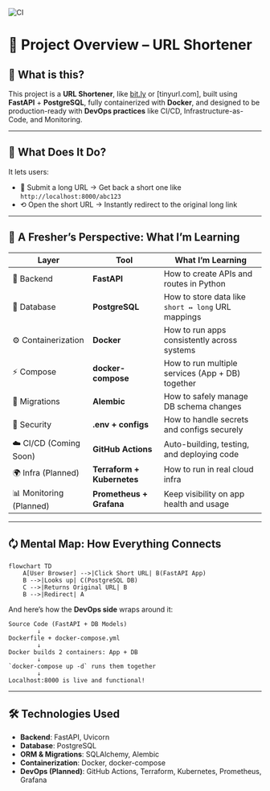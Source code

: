 ![CI](https://github.com/ShantanuP108/url-shortener/actions/workflows/ci.yml/badge.svg)


# 🚀 Project Overview – URL Shortener

## 🧠 What is this?

This project is a **URL Shortener**, like [bit.ly](https://bit.ly) or \[tinyurl.com], built using **FastAPI** + **PostgreSQL**, fully containerized with **Docker**, and designed to be production-ready with **DevOps practices** like CI/CD, Infrastructure-as-Code, and Monitoring.

---

## 🔗 What Does It Do?

It lets users:

* 🎯 Submit a long URL
  → Get back a short one like `http://localhost:8000/abc123`
* ⟲ Open the short URL
  → Instantly redirect to the original long link

---

## 👶 A Fresher’s Perspective: What I’m Learning

| Layer                   | Tool                       | What I’m Learning                                  |
| ----------------------- | -------------------------- | -------------------------------------------------- |
| 🧠 Backend              | **FastAPI**                | How to create APIs and routes in Python            |
| 📂 Database             | **PostgreSQL**             | How to store data like `short ↔ long` URL mappings |
| ⚙️ Containerization     | **Docker**                 | How to run apps consistently across systems        |
| ⚡ Compose               | **docker-compose**         | How to run multiple services (App + DB) together   |
| 🔐 Migrations           | **Alembic**                | How to safely manage DB schema changes             |
| 🔐 Security             | **.env + configs**         | How to handle secrets and configs securely         |
| ☁️ CI/CD (Coming Soon)  | **GitHub Actions**         | Auto-building, testing, and deploying code         |
| 🌍 Infra (Planned)      | **Terraform + Kubernetes** | How to run in real cloud infra                     |
| 📊 Monitoring (Planned) | **Prometheus + Grafana**   | Keep visibility on app health and usage            |

---

## 🗘️ Mental Map: How Everything Connects

```mermaid
flowchart TD
    A[User Browser] -->|Click Short URL| B(FastAPI App)
    B -->|Looks up| C(PostgreSQL DB)
    C -->|Returns Original URL| B
    B -->|Redirect| A
```

And here’s how the **DevOps side** wraps around it:

```
Source Code (FastAPI + DB Models)
        ↓
Dockerfile + docker-compose.yml
        ↓
Docker builds 2 containers: App + DB
        ↓
`docker-compose up -d` runs them together
        ↓
Localhost:8000 is live and functional!
```

---

## 🛠️ Technologies Used

* **Backend**: FastAPI, Uvicorn
* **Database**: PostgreSQL
* **ORM & Migrations**: SQLAlchemy, Alembic
* **Containerization**: Docker, docker-compose
* **DevOps (Planned)**: GitHub Actions, Terraform, Kubernetes, Prometheus, Grafana
